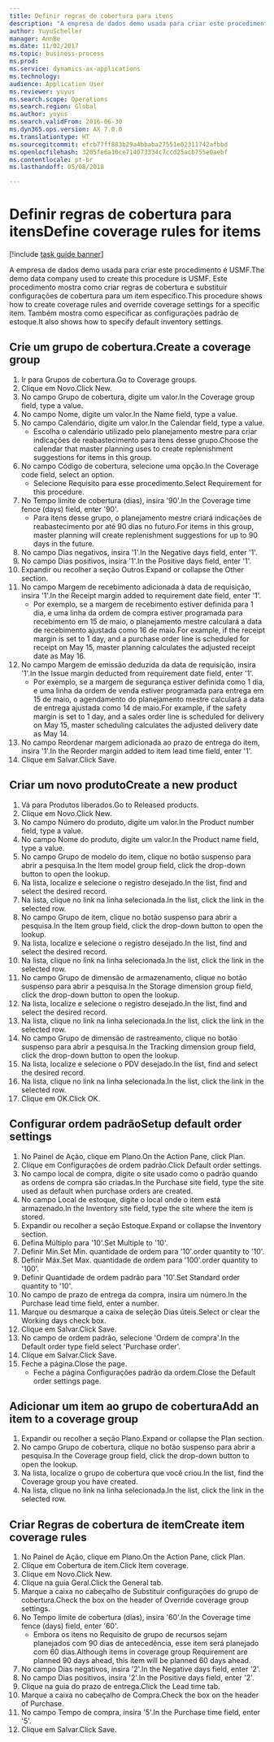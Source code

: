 ```yaml
--- 
title: Definir regras de cobertura para itens
description: "A empresa de dados demo usada para criar este procedimento é USMF."
author: YuyuScheller
manager: AnnBe
ms.date: 11/02/2017
ms.topic: business-process
ms.prod: 
ms.service: dynamics-ax-applications
ms.technology: 
audience: Application User
ms.reviewer: yuyus
ms.search.scope: Operations
ms.search.region: Global
ms.author: yuyus
ms.search.validFrom: 2016-06-30
ms.dyn365.ops.version: AX 7.0.0
ms.translationtype: HT
ms.sourcegitcommit: efcb77ff883b29a4bbaba27551e02311742afbbd
ms.openlocfilehash: 3205fe6a10ce714073334c7ccd25acb755e0aebf
ms.contentlocale: pt-br
ms.lasthandoff: 05/08/2018

---
```

# <a name="define-coverage-rules-for-items"></a><span data-ttu-id="bd2f1-103">Definir regras de cobertura para itens</span><span class="sxs-lookup"><span data-stu-id="bd2f1-103">Define coverage rules for items</span></span>

[!include [task guide banner](../../includes/task-guide-banner.md)]

<span data-ttu-id="bd2f1-104">A empresa de dados demo usada para criar este procedimento é USMF.</span><span class="sxs-lookup"><span data-stu-id="bd2f1-104">The demo data company used to create this procedure is USMF.</span></span> <span data-ttu-id="bd2f1-105">Este procedimento mostra como criar regras de cobertura e substituir configurações de cobertura para um item específico.</span><span class="sxs-lookup"><span data-stu-id="bd2f1-105">This procedure shows how to create coverage rules and override coverage settings for a specific item.</span></span> <span data-ttu-id="bd2f1-106">Também mostra como especificar as configurações padrão de estoque.</span><span class="sxs-lookup"><span data-stu-id="bd2f1-106">It also shows how to specify default inventory settings.</span></span>


## <a name="create-a-coverage-group"></a><span data-ttu-id="bd2f1-107">Crie um grupo de cobertura.</span><span class="sxs-lookup"><span data-stu-id="bd2f1-107">Create a coverage group</span></span>
1. <span data-ttu-id="bd2f1-108">Ir para Grupos de cobertura.</span><span class="sxs-lookup"><span data-stu-id="bd2f1-108">Go to Coverage groups.</span></span>
2. <span data-ttu-id="bd2f1-109">Clique em Novo.</span><span class="sxs-lookup"><span data-stu-id="bd2f1-109">Click New.</span></span>
3. <span data-ttu-id="bd2f1-110">No campo Grupo de cobertura, digite um valor.</span><span class="sxs-lookup"><span data-stu-id="bd2f1-110">In the Coverage group field, type a value.</span></span>
4. <span data-ttu-id="bd2f1-111">No campo Nome, digite um valor.</span><span class="sxs-lookup"><span data-stu-id="bd2f1-111">In the Name field, type a value.</span></span>
5. <span data-ttu-id="bd2f1-112">No campo Calendário, digite um valor.</span><span class="sxs-lookup"><span data-stu-id="bd2f1-112">In the Calendar field, type a value.</span></span>
    * <span data-ttu-id="bd2f1-113">Escolha o calendário utilizado pelo planejamento mestre para criar indicações de reabastecimento para itens desse grupo.</span><span class="sxs-lookup"><span data-stu-id="bd2f1-113">Choose the calendar that master planning uses to create replenishment suggestions for items in this group.</span></span>  
6. <span data-ttu-id="bd2f1-114">No campo Código de cobertura, selecione uma opção.</span><span class="sxs-lookup"><span data-stu-id="bd2f1-114">In the Coverage code field, select an option.</span></span>
    * <span data-ttu-id="bd2f1-115">Selecione Requisito para esse procedimento.</span><span class="sxs-lookup"><span data-stu-id="bd2f1-115">Select Requirement for this procedure.</span></span>  
7. <span data-ttu-id="bd2f1-116">No Tempo limite de cobertura (dias), insira '90'.</span><span class="sxs-lookup"><span data-stu-id="bd2f1-116">In the Coverage time fence (days) field, enter '90'.</span></span>
    * <span data-ttu-id="bd2f1-117">Para itens desse grupo, o planejamento mestre criará indicações de reabastecimento por até 90 dias no futuro.</span><span class="sxs-lookup"><span data-stu-id="bd2f1-117">For items in this group, master planning will create replenishment suggestions for up to 90 days in the future.</span></span>  
8. <span data-ttu-id="bd2f1-118">No campo Dias negativos, insira '1'.</span><span class="sxs-lookup"><span data-stu-id="bd2f1-118">In the Negative days field, enter '1'.</span></span>
9. <span data-ttu-id="bd2f1-119">No campo Dias positivos, insira '1'.</span><span class="sxs-lookup"><span data-stu-id="bd2f1-119">In the Positive days field, enter '1'.</span></span>
10. <span data-ttu-id="bd2f1-120">Expandir ou recolher a seção Outros.</span><span class="sxs-lookup"><span data-stu-id="bd2f1-120">Expand or collapse the Other section.</span></span>
11. <span data-ttu-id="bd2f1-121">No campo Margem de recebimento adicionada à data de requisição, insira '1'.</span><span class="sxs-lookup"><span data-stu-id="bd2f1-121">In the Receipt margin added to requirement date field, enter '1'.</span></span>
    * <span data-ttu-id="bd2f1-122">Por exemplo, se a margem de recebimento estiver definida para 1 dia, e uma linha da ordem de compra estiver programada para recebimento em 15 de maio, o planejamento mestre calculará a data de recebimento ajustada como 16 de maio.</span><span class="sxs-lookup"><span data-stu-id="bd2f1-122">For example, if the receipt margin is set to 1 day, and a purchase order line is scheduled for receipt on May 15, master planning calculates the adjusted receipt date as May 16.</span></span>  
12. <span data-ttu-id="bd2f1-123">No campo Margem de emissão deduzida da data de requisição, insira '1'.</span><span class="sxs-lookup"><span data-stu-id="bd2f1-123">In the Issue margin deducted from requirement date field, enter '1'.</span></span>
    * <span data-ttu-id="bd2f1-124">Por exemplo, se a margem de segurança estiver definida como 1 dia, e uma linha da ordem de venda estiver programada para entrega em 15 de maio, o agendamento do planejamento mestre calculará a data de entrega ajustada como 14 de maio.</span><span class="sxs-lookup"><span data-stu-id="bd2f1-124">For example, if the safety margin is set to 1 day, and a sales order line is scheduled for delivery on May 15, master scheduling calculates the adjusted delivery date as May 14.</span></span>  
13. <span data-ttu-id="bd2f1-125">No campo Reordenar margem adicionada ao prazo de entrega do item, insira '1'.</span><span class="sxs-lookup"><span data-stu-id="bd2f1-125">In the Reorder margin added to item lead time field, enter '1'.</span></span>
14. <span data-ttu-id="bd2f1-126">Clique em Salvar.</span><span class="sxs-lookup"><span data-stu-id="bd2f1-126">Click Save.</span></span>

## <a name="create-a-new-product"></a><span data-ttu-id="bd2f1-127">Criar um novo produto</span><span class="sxs-lookup"><span data-stu-id="bd2f1-127">Create a new product</span></span>
1. <span data-ttu-id="bd2f1-128">Vá para Produtos liberados.</span><span class="sxs-lookup"><span data-stu-id="bd2f1-128">Go to Released products.</span></span>
2. <span data-ttu-id="bd2f1-129">Clique em Novo.</span><span class="sxs-lookup"><span data-stu-id="bd2f1-129">Click New.</span></span>
3. <span data-ttu-id="bd2f1-130">No campo Número do produto, digite um valor.</span><span class="sxs-lookup"><span data-stu-id="bd2f1-130">In the Product number field, type a value.</span></span>
4. <span data-ttu-id="bd2f1-131">No campo Nome do produto, digite um valor.</span><span class="sxs-lookup"><span data-stu-id="bd2f1-131">In the Product name field, type a value.</span></span>
5. <span data-ttu-id="bd2f1-132">No campo Grupo de modelo do item, clique no botão suspenso para abrir a pesquisa.</span><span class="sxs-lookup"><span data-stu-id="bd2f1-132">In the Item model group field, click the drop-down button to open the lookup.</span></span>
6. <span data-ttu-id="bd2f1-133">Na lista, localize e selecione o registro desejado.</span><span class="sxs-lookup"><span data-stu-id="bd2f1-133">In the list, find and select the desired record.</span></span>
7. <span data-ttu-id="bd2f1-134">Na lista, clique no link na linha selecionada.</span><span class="sxs-lookup"><span data-stu-id="bd2f1-134">In the list, click the link in the selected row.</span></span>
8. <span data-ttu-id="bd2f1-135">No campo Grupo de item, clique no botão suspenso para abrir a pesquisa.</span><span class="sxs-lookup"><span data-stu-id="bd2f1-135">In the Item group field, click the drop-down button to open the lookup.</span></span>
9. <span data-ttu-id="bd2f1-136">Na lista, localize e selecione o registro desejado.</span><span class="sxs-lookup"><span data-stu-id="bd2f1-136">In the list, find and select the desired record.</span></span>
10. <span data-ttu-id="bd2f1-137">Na lista, clique no link na linha selecionada.</span><span class="sxs-lookup"><span data-stu-id="bd2f1-137">In the list, click the link in the selected row.</span></span>
11. <span data-ttu-id="bd2f1-138">No campo Grupo de dimensão de armazenamento, clique no botão suspenso para abrir a pesquisa.</span><span class="sxs-lookup"><span data-stu-id="bd2f1-138">In the Storage dimension group field, click the drop-down button to open the lookup.</span></span>
12. <span data-ttu-id="bd2f1-139">Na lista, localize e selecione o registro desejado.</span><span class="sxs-lookup"><span data-stu-id="bd2f1-139">In the list, find and select the desired record.</span></span>
13. <span data-ttu-id="bd2f1-140">Na lista, clique no link na linha selecionada.</span><span class="sxs-lookup"><span data-stu-id="bd2f1-140">In the list, click the link in the selected row.</span></span>
14. <span data-ttu-id="bd2f1-141">No campo Grupo de dimensão de rastreamento, clique no botão suspenso para abrir a pesquisa.</span><span class="sxs-lookup"><span data-stu-id="bd2f1-141">In the Tracking dimension group field, click the drop-down button to open the lookup.</span></span>
15. <span data-ttu-id="bd2f1-142">Na lista, localize e selecione o PDV desejado.</span><span class="sxs-lookup"><span data-stu-id="bd2f1-142">In the list, find and select the desired record.</span></span>
16. <span data-ttu-id="bd2f1-143">Na lista, clique no link na linha selecionada.</span><span class="sxs-lookup"><span data-stu-id="bd2f1-143">In the list, click the link in the selected row.</span></span>
17. <span data-ttu-id="bd2f1-144">Clique em OK.</span><span class="sxs-lookup"><span data-stu-id="bd2f1-144">Click OK.</span></span>

## <a name="setup-default-order-settings"></a><span data-ttu-id="bd2f1-145">Configurar ordem padrão</span><span class="sxs-lookup"><span data-stu-id="bd2f1-145">Setup default order settings</span></span>
1. <span data-ttu-id="bd2f1-146">No Painel de Ação, clique em Plano.</span><span class="sxs-lookup"><span data-stu-id="bd2f1-146">On the Action Pane, click Plan.</span></span>
2. <span data-ttu-id="bd2f1-147">Clique em Configurações de ordem padrão.</span><span class="sxs-lookup"><span data-stu-id="bd2f1-147">Click Default order settings.</span></span>
3. <span data-ttu-id="bd2f1-148">No campo local de compra, digite o site usado como o padrão quando as ordens de compra são criadas.</span><span class="sxs-lookup"><span data-stu-id="bd2f1-148">In the Purchase site field, type the site used as default when purchase orders are created.</span></span>
4. <span data-ttu-id="bd2f1-149">No campo Local de estoque, digite o local onde o item está armazenado.</span><span class="sxs-lookup"><span data-stu-id="bd2f1-149">In the Inventory site field, type the site where the item is stored.</span></span>
5. <span data-ttu-id="bd2f1-150">Expandir ou recolher a seção Estoque.</span><span class="sxs-lookup"><span data-stu-id="bd2f1-150">Expand or collapse the Inventory section.</span></span>
6. <span data-ttu-id="bd2f1-151">Defina Múltiplo para '10'.</span><span class="sxs-lookup"><span data-stu-id="bd2f1-151">Set Multiple to '10'.</span></span>
7. <span data-ttu-id="bd2f1-152">Definir Min.</span><span class="sxs-lookup"><span data-stu-id="bd2f1-152">Set Min.</span></span> <span data-ttu-id="bd2f1-153">quantidade de ordem para '10'.</span><span class="sxs-lookup"><span data-stu-id="bd2f1-153">order quantity to '10'.</span></span>
8. <span data-ttu-id="bd2f1-154">Definir Máx.</span><span class="sxs-lookup"><span data-stu-id="bd2f1-154">Set Max.</span></span> <span data-ttu-id="bd2f1-155">quantidade de ordem para '100'.</span><span class="sxs-lookup"><span data-stu-id="bd2f1-155">order quantity to '100'.</span></span>
9. <span data-ttu-id="bd2f1-156">Definir Quantidade de ordem padrão para '10'.</span><span class="sxs-lookup"><span data-stu-id="bd2f1-156">Set Standard order quantity to '10'.</span></span>
10. <span data-ttu-id="bd2f1-157">No campo de prazo de entrega da compra, insira um número.</span><span class="sxs-lookup"><span data-stu-id="bd2f1-157">In the Purchase lead time field, enter a number.</span></span>
11. <span data-ttu-id="bd2f1-158">Marque ou desmarque a caixa de seleção Dias úteis.</span><span class="sxs-lookup"><span data-stu-id="bd2f1-158">Select or clear the Working days check box.</span></span>
12. <span data-ttu-id="bd2f1-159">Clique em Salvar.</span><span class="sxs-lookup"><span data-stu-id="bd2f1-159">Click Save.</span></span>
13. <span data-ttu-id="bd2f1-160">No campo de ordem padrão, selecione 'Ordem de compra'.</span><span class="sxs-lookup"><span data-stu-id="bd2f1-160">In the Default order type field select 'Purchase order'.</span></span>
14. <span data-ttu-id="bd2f1-161">Clique em Salvar.</span><span class="sxs-lookup"><span data-stu-id="bd2f1-161">Click Save.</span></span>
15. <span data-ttu-id="bd2f1-162">Feche a página.</span><span class="sxs-lookup"><span data-stu-id="bd2f1-162">Close the page.</span></span>
    * <span data-ttu-id="bd2f1-163">Feche a página Configurações padrão da ordem.</span><span class="sxs-lookup"><span data-stu-id="bd2f1-163">Close the Default order settings page.</span></span>  

## <a name="add-an-item-to-a-coverage-group"></a><span data-ttu-id="bd2f1-164">Adicionar um item ao grupo de cobertura</span><span class="sxs-lookup"><span data-stu-id="bd2f1-164">Add an item to a coverage group</span></span>
1. <span data-ttu-id="bd2f1-165">Expandir ou recolher a seção Plano.</span><span class="sxs-lookup"><span data-stu-id="bd2f1-165">Expand or collapse the Plan section.</span></span>
2. <span data-ttu-id="bd2f1-166">No campo Grupo de cobertura, clique no botão suspenso para abrir a pesquisa.</span><span class="sxs-lookup"><span data-stu-id="bd2f1-166">In the Coverage group field, click the drop-down button to open the lookup.</span></span>
3. <span data-ttu-id="bd2f1-167">Na lista, localize o grupo de cobertura que você criou.</span><span class="sxs-lookup"><span data-stu-id="bd2f1-167">In the list, find the Coverage group you have created.</span></span>
4. <span data-ttu-id="bd2f1-168">Na lista, clique no link na linha selecionada.</span><span class="sxs-lookup"><span data-stu-id="bd2f1-168">In the list, click the link in the selected row.</span></span>

## <a name="create-item-coverage-rules"></a><span data-ttu-id="bd2f1-169">Criar Regras de cobertura de item</span><span class="sxs-lookup"><span data-stu-id="bd2f1-169">Create item coverage rules</span></span>
1. <span data-ttu-id="bd2f1-170">No Painel de Ação, clique em Plano.</span><span class="sxs-lookup"><span data-stu-id="bd2f1-170">On the Action Pane, click Plan.</span></span>
2. <span data-ttu-id="bd2f1-171">Clique em Cobertura de item.</span><span class="sxs-lookup"><span data-stu-id="bd2f1-171">Click Item coverage.</span></span>
3. <span data-ttu-id="bd2f1-172">Clique em Novo.</span><span class="sxs-lookup"><span data-stu-id="bd2f1-172">Click New.</span></span>
4. <span data-ttu-id="bd2f1-173">Clique na guia Geral.</span><span class="sxs-lookup"><span data-stu-id="bd2f1-173">Click the General tab.</span></span>
5. <span data-ttu-id="bd2f1-174">Marque a caixa no cabeçalho de Substituir configurações do grupo de cobertura.</span><span class="sxs-lookup"><span data-stu-id="bd2f1-174">Check the box on the header of Override coverage group settings.</span></span>
6. <span data-ttu-id="bd2f1-175">No Tempo limite de cobertura (dias), insira '60'.</span><span class="sxs-lookup"><span data-stu-id="bd2f1-175">In the Coverage time fence (days) field, enter '60'.</span></span>
    * <span data-ttu-id="bd2f1-176">Embora os itens no Requisito de grupo de recursos sejam planejados com 90 dias de antecedência, esse item será planejado com 60 dias.</span><span class="sxs-lookup"><span data-stu-id="bd2f1-176">Although items in coverage group Requirement are planned 90 days ahead, this item will be planned 60 days ahead.</span></span>  
7. <span data-ttu-id="bd2f1-177">No campo Dias negativos, insira '2'.</span><span class="sxs-lookup"><span data-stu-id="bd2f1-177">In the Negative days field, enter '2'.</span></span>
8. <span data-ttu-id="bd2f1-178">No campo Dias positivos, insira '2'.</span><span class="sxs-lookup"><span data-stu-id="bd2f1-178">In the Positive days field, enter '2'.</span></span>
9. <span data-ttu-id="bd2f1-179">Clique na guia do prazo de entrega.</span><span class="sxs-lookup"><span data-stu-id="bd2f1-179">Click the Lead time tab.</span></span>
10. <span data-ttu-id="bd2f1-180">Marque a caixa no cabeçalho de Compra.</span><span class="sxs-lookup"><span data-stu-id="bd2f1-180">Check the box on the header of Purchase.</span></span>
11. <span data-ttu-id="bd2f1-181">No campo Tempo de compra, insira '5'.</span><span class="sxs-lookup"><span data-stu-id="bd2f1-181">In the Purchase time field, enter '5'.</span></span>
12. <span data-ttu-id="bd2f1-182">Clique em Salvar.</span><span class="sxs-lookup"><span data-stu-id="bd2f1-182">Click Save.</span></span>


